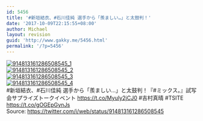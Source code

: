 ```yaml
---
id: 5456
title: '#新垣結衣、#石川佳純 選手から「羨ましい…」と太鼓判！'
date: '2017-10-09T22:15:55+08:00'
author: Michael
layout: revision
guid: 'http://www.gakky.me/5456.html'
permalink: '/?p=5456'
---
```


[![914813161286508545_1](http://www.yui-aragaki.org/wp-content/uploads/2017/10/914813161286508545_1.jpg)](http://www.yui-aragaki.org/wp-content/uploads/2017/10/914813161286508545_1.jpg)  
[![914813161286508545_2](http://www.yui-aragaki.org/wp-content/uploads/2017/10/914813161286508545_2.jpg)](http://www.yui-aragaki.org/wp-content/uploads/2017/10/914813161286508545_2.jpg)  
[![914813161286508545_3](http://www.yui-aragaki.org/wp-content/uploads/2017/10/914813161286508545_3.jpg)](http://www.yui-aragaki.org/wp-content/uploads/2017/10/914813161286508545_3.jpg)  
[![914813161286508545_4](http://www.yui-aragaki.org/wp-content/uploads/2017/10/914813161286508545_4.jpg)](http://www.yui-aragaki.org/wp-content/uploads/2017/10/914813161286508545_4.jpg)  
\#新垣結衣、#石川佳純 選手から「羨ましい…」と太鼓判！『#ミックス。』試写会サプライズトークイベント https://t.co/Myuly2jCJ0 #吉村真晴 #TSITE https://t.co/gOGEpGynJs  
Source: <https://twitter.com/i/web/status/914813161286508545>
